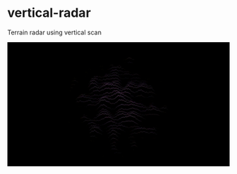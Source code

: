 # vertical-radar
Terrain radar using vertical scan

![alt](https://github.com/fabienblin/vertical-radar/blob/main/vertical-scan.gif)